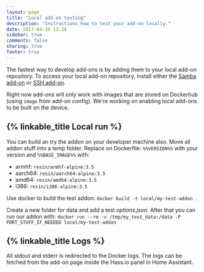 ```yaml
---
layout: page
title: "Local add-on testing"
description: "Instructions how to test your add-on locally."
date: 2017-04-30 13:28
sidebar: true
comments: false
sharing: true
footer: true
---
```


The fastest way to develop add-ons is by adding them to your local add-on repository. To access your local add-on repository, install either the [Samba add-on] or [SSH add-on].

Right now add-ons will only work with images that are stored on Dockerhub (using `image` from add-on config). We're working on enabling local add-ons to be built on the device.

## {% linkable_title Local run %}

You can build an try the addon on your developer machine also. Move all addon stuff into a temp folder. Replace on Dockerfile: `%%VERSION%%` with your version and `%%BASE_IMAGE%%` with:
- armhf: `resin/armhf-alpine:3.5`
- aarch64: `resin/aarch64-alpine:3.5`
- amd64: `resin/amd64-alpine:3.5`
- i386: `resin/i386-alpine:3.5`

Use docker to build the test addon: `docker build -t local/my-test-addon .`

Create a new folder for data and add a test _options.json_. After that you can run our addon with: `docker run --rm -v /tmp/my_test_data:/data -P PORT_STUFF_IF_NEEDED local/my-test-addon`

## {% linkable_title Logs %}

All stdout and stderr is redirected to the Docker logs. The logs can be fetched from the add-on page inside the Hass.io panel in Home Assistant.

[Samba add-on]: /addons/samba/
[SSH add-on]: /addons/ssh/
